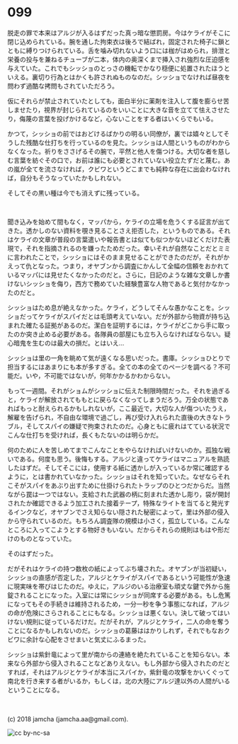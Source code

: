 # 099

脱走の罪で本来はアルジが入るはずだった真っ暗な懲罰房。今はケライがそこに閉じ込められている。腕を通した拘束衣は後ろで結ばれ，固定された椅子に鎖とともに縛りつけられている。舌を噛み切れないよう口には枷がはめられ，排泄と栄養の投与を兼ねるチューブが二本，体内の奥深くまで挿入され強烈な圧迫感を与えていた。これでもシッショのとっさの機転でかなり穏便に処置されたほうといえる。裏切り行為とはかくも許されぬものなのだ。シッショでなければ昼夜を問わず過酷な拷問もされていただろう。  

仮にそれらが禁止されていたとしても，面白半分に薬剤を注入して腹を膨らせ苦しませたり，視界が封じられているのをいいことに大きな音を立てて怯えさせたり，侮蔑の言葉を投げかけるなど，心ないことをする者はいくらでもいる。  

かつて，シッショの前ではおどけるばかりの明るい同僚が，裏では嬉々としてそうした残酷な仕打ちを行っているのを見た。シッショは人間というものがわからなくなった。祈りをささげるその腕で，平然と他人を傷つける。大切な者を慈しむ言葉を紡ぐその口で，お前は誰にも必要とされていない役立たずだと蔑む。あの嵐が全てを流さなければ，クビワというどこまでも純粋な存在に出会わなければ，自分もそうなっていたかもしれない。  

そしてその黒い種は今でも消えずに残っている。  

<br>  

聞き込みを始めて間もなく，マッパから，ケライの立場を危うくする証言が出てきた。透かしのない資料を覗き見ることさえ拒否した，というものである。それはケライの文章が普段の言葉遣いや報告書とは似ても似つかないほどくだけた表現で，それを指摘されるのを嫌ったためだった。幸いそれが自然なことだとミミに言われたことで，シッショにはそのまま見せることができたのだが，それがかえって仇となった。つまり，オヤブンから調査にかんして全幅の信頼をおかれているマッパには見せたくなかったのだと。さらに，日記のような雑な文章しか書けないシッショを侮り，西方で務めていた経験豊富な人物であると気付かなかったのだと。  

シッショはため息が絶えなかった。ケライ，どうしてそんな愚かなことを。シッショだってケライがスパイだとは毛頭考えていない。だが外部から物資が持ち込まれた確たる証拠があるのだ。潔白を証明するには，ケライがどこから手に取ったのか突き止める必要がある。各隊員の部屋にも立ち入らなければならない。疑心暗鬼を生むのは最大の損だ。とはいえ…  

シッショは里の一角を眺めて気が遠くなる思いだった。書庫。シッショひとりで担当するにはあまりにも本が多すぎる。全ての本の全てのページを調べる？不可能だ。いや，不可能ではないが，何年かかるかわからない。  

もって一週間。それがショムがシッショに伝えた制限時間だった。それを過ぎると，ケライが解放されてももとに戻らなくなってしまうだろう。万全の状態であればもっと耐えられるかもしれないが，ここ最近で，大切な人が傷ついたうえ，解雇を告げられ，不自由な環境で過ごし，再び受け入れられた直後の大きなトラブル，そしてスパイの嫌疑で拘束されたのだ。心身ともに疲れはてている状況でこんな仕打ちを受ければ，長くもたないのは明らかだ。  

何のために人を苦しめてまでこんなことをやらなければいけないのか。孤独な戦いである。何度も思う。後悔もする。アルジと違ってケライはマニュアルを熟読したはずだ。そしてそこには，使用する紙に透かしが入っているか常に確認するように，とは書かれていなかった。シッショはそれを知っていた。なぜならそれこそがスパイをあぶり出すために仕掛けられたトラップのひとつだからだ。当然ながら罠は一つではない。支給された武器の柄に刻まれた透かし彫り，袋が開封されたか確認できるよう加工された接着テープ，特殊なライトを当てると発光するインクなど，オヤブンでさえ知らない隠された秘密によって，里は外部の侵入から守られているのだ。もちろん調査隊の規模は小さく，孤立している。こんなところに入ってこようとする物好きもいない。だからそれらの規則はもはや形だけのものとなっていた。  

そのはずだった。  

だがそれはケライの持つ数枚の紙によってぶち壊された。オヤブンが当初疑い，シッショの直感が否定した，アルジとケライがスパイであるという可能性が急速に現実味を帯びはじたのだ。ゆえに，アルジのいる治療室も頑丈な鍵で外から施錠されることになった。入室には常にシッショが同席する必要がある。もし危篤になってもその手続きは維持されるため，一分一秒を争う事態になれば，アルジの命が危険にさらされることにもなる。シッショは悪くない。決して破ってはいけない規則に従っているだけだ。だがそれが，アルジとケライ，二人の命を奪うことになるかもしれないのだ。シッショの葛藤ははかりしれず，それでもなおクビワに余計な心配をさせまいと気丈にふるまった。  

シッショは紫針竜によって里が南からの連絡を絶たれていることを知らない。本来なら外部から侵入されることなどありえない。もし外部から侵入されたのだとすれば，それはアルジとケライが本当にスパイか，紫針竜の攻撃をかいくぐって南北を行き来する者がいるか，もしくは，北の大陸にアルジ達以外の人間がいるということになる。  

<br>  
<br>  
(c) 2018 jamcha (jamcha.aa@gmail.com).  

![cc by-nc-sa](http://i.creativecommons.org/l/by-nc-sa/4.0/88x31.png)
